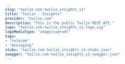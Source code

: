 ```yaml
---
slug: "twilio-com-twilio_insights_v1"
title: "Twilio - Insights"
provider: "twilio.com"
description: "This is the public Twilio REST API."
logo: "twilio.com-twilio_insights_v1-logo.svg"
logoMediaType: "image/svg+xml"
tags:
- "telecom"
- "messaging"
stubs: "twilio.com-twilio_insights_v1-stubs.json"
swagger: "twilio.com-twilio_insights_v1-swagger.json"
---
```

